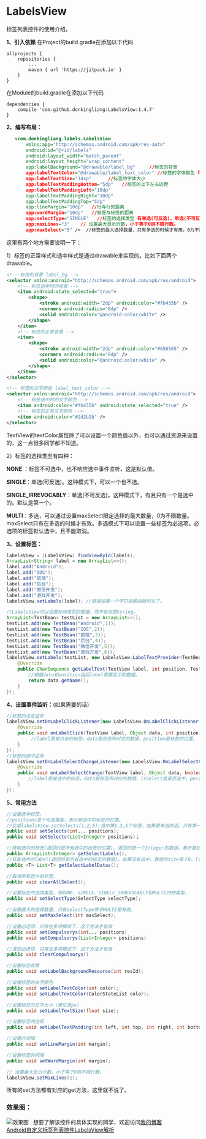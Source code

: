 LabelsView
======
标签列表控件的使用介绍。

**1、引入依赖**
在Project的build.gradle在添加以下代码
```
allprojects {
	repositories {
		...
		maven { url 'https://jitpack.io' }
	}
}
```
在Module的build.gradle在添加以下代码
```
dependencies {
    compile 'com.github.donkingliang:LabelsView:1.4.7'
}
```

**2、编写布局：**

```xml
   <com.donkingliang.labels.LabelsView 
       xmlns:app="http://schemas.android.com/apk/res-auto"
       android:id="@+id/labels"
       android:layout_width="match_parent"
       android:layout_height="wrap_content"
       app:labelBackground="@drawable/label_bg"     //标签的背景
       app:labelTextColor="@drawable/label_text_color" //标签的字体颜色 可以是一个颜色值
       app:labelTextSize="14sp"      //标签的字体大小
       app:labelTextPaddingBottom="5dp"   //标签的上下左右边距
       app:labelTextPaddingLeft="10dp"
       app:labelTextPaddingRight="10dp"
       app:labelTextPaddingTop="5dp"
       app:lineMargin="10dp"   //行与行的距离
       app:wordMargin="10dp"   //标签与标签的距离
       app:selectType="SINGLE"   //标签的选择类型 有单选(可反选)、单选(不可反选)、多选、不可选四种类型
       app:maxLines="3"    // 设置最大显示行数，小于等于0则不限行数。
       app:maxSelect="5" />  //标签的最大选择数量，只有多选的时候才有用，0为不限数量
```
这里有两个地方需要说明一下：

1）标签的正常样式和选中样式是通过drawable来实现的。比如下面两个drawable。
```xml
<!-- 标签的背景 label_bg -->
<selector xmlns:android="http://schemas.android.com/apk/res/android">
    <!-- 标签选中时的背景 -->
    <item android:state_selected="true">
        <shape>
            <stroke android:width="2dp" android:color="#fb435b" />
            <corners android:radius="8dp" />
            <solid android:color="@android:color/white" />
        </shape>
    </item>
    <!-- 标签的正常背景 -->
    <item>
        <shape>
            <stroke android:width="2dp" android:color="#656565" />
            <corners android:radius="8dp" />
            <solid android:color="@android:color/white" />
        </shape>
    </item>
</selector>
```
```xml
<!-- 标签的文字颜色 label_text_color -->
<selector xmlns:android="http://schemas.android.com/apk/res/android">
    <!-- 标签选中时的文字颜色 -->
    <item android:color="#fb435b" android:state_selected="true" />
    <!-- 标签的正常文字颜色 -->
    <item android:color="#2d2b2b" />
</selector>
```
TextView的textColor属性除了可以设置一个颜色值以外，也可以通过资源来设置的，这一点很多同学都不知道。

2）标签的选择类型有四种：

**NONE** ：标签不可选中，也不响应选中事件监听，这是默认值。

**SINGLE**：单选(可反选)。这种模式下，可以一个也不选。

**SINGLE_IRREVOCABLY**：单选(不可反选)。这种模式下，有且只有一个是选中的。默认是第一个。

**MULTI**：多选，可以通过设置maxSelect限定选择的最大数量，0为不限数量。maxSelect只有在多选的时候才有效。多选模式下可以设置一些标签为必选项。必选项的标签默认选中，且不能取消。

**3、设置标签：**

```java
labelsView = (LabelsView) findViewById(labels);
ArrayList<String> label = new ArrayList<>();
label.add("Android");
label.add("IOS");
label.add("前端");
label.add("后台");
label.add("微信开发");
label.add("游戏开发");
labelsView.setLabels(label); //直接设置一个字符串数组就可以了。

//LabelsView可以设置任何类型的数据，而不仅仅是String。
ArrayList<TestBean> testList = new ArrayList<>();
testList.add(new TestBean("Android",1));
testList.add(new TestBean("IOS",2));
testList.add(new TestBean("前端",3));
testList.add(new TestBean("后台",4));
testList.add(new TestBean("微信开发",5));
testList.add(new TestBean("游戏开发",6));
labelsView.setLabels(testList, new LabelsView.LabelTextProvider<TestBean>() {
    @Override
    public CharSequence getLabelText(TextView label, int position, TestBean data) {
    	//根据data和position返回label需要显示的数据。
        return data.getName();
    }
});
```
**4、设置事件监听：**(如果需要的话)

```java
//标签的点击监听
labelsView.setOnLabelClickListener(new LabelsView.OnLabelClickListener() {
    @Override
    public void onLabelClick(TextView label, Object data, int position) {
         //label是被点击的标签，data是标签所对应的数据，position是标签的位置。
    }
});
//标签的选中监听
labelsView.setOnLabelSelectChangeListener(new LabelsView.OnLabelSelectChangeListener() {
    @Override
    public void onLabelSelectChange(TextView label, Object data, boolean isSelect, int position) {
        //label是被选中的标签，data是标签所对应的数据，isSelect是是否选中，position是标签的位置。
    }
});
```
**5、常用方法**

```java
//设置选中标签。
//positions是个可变类型，表示被选中的标签的位置。
//比喻labelsView.setSelects(1,2,5);选中第1,3,5个标签。如果是单选的话，只有第一个参数有效。
public void setSelects(int... positions);
public void setSelects(List<Integer> positions)；

//获取选中的标签(返回的是所有选中的标签的位置)。返回的是一个Integer的数组，表示被选中的标签的下标。如果没有选中，数组的size等于0。
public ArrayList<Integer> getSelectLabels();
//获取选中的label(返回的是所有选中的标签的数据)。如果没有选中，数组的size等于0。T表示标签的数据类型。
public <T> List<T> getSelectLabelDatas();

//取消所有选中的标签。
public void clearAllSelect();

//设置标签的选择类型，有NONE、SINGLE、SINGLE_IRREVOCABLY和MULTI四种类型。
public void setSelectType(SelectType selectType);

//设置最大的选择数量，只有selectType等于MULTI是有效。
public void setMaxSelect(int maxSelect);

//设置必选项，只有在多项模式下，这个方法才有效
public void setCompulsorys(int... positions)
public void setCompulsorys(List<Integer> positions)

//清空必选项，只有在多项模式下，这个方法才有效
public void clearCompulsorys()

//设置标签背景
public void setLabelBackgroundResource(int resId);

//设置标签的文字颜色
public void setLabelTextColor(int color);
public void setLabelTextColor(ColorStateList color);

//设置标签的文字大小（单位是px）
public void setLabelTextSize(float size);

//设置标签内边距
public void setLabelTextPadding(int left, int top, int right, int bottom);

//设置行间隔
public void setLineMargin(int margin);

//设置标签的间隔
public void setWordMargin(int margin);

// 设置最大显示行数，小于等于0则不限行数。
labelsView.setMaxLines(1);
```
所有的set方法都有对应的get方法，这里就不说了。

### 效果图：
![效果图](https://github.com/donkingliang/LabelsView/blob/master/%E6%95%88%E6%9E%9C%E5%9B%BE.gif)  
想要了解该控件的具体实现的同学，欢迎访问[我的博客](http://blog.csdn.net/u010177022)  
[Android自定义标签列表控件LabelsView解析](http://blog.csdn.net/u010177022/article/details/60324117)
